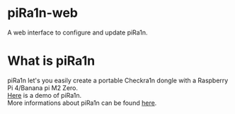 # piRa1n-web
A web interface to configure and update piRa1n.

# What is piRa1n
piRa1n let's you easily create a portable Checkra1n dongle with a Raspberry Pi 4/Banana pi M2 Zero.\
[Here](https://youtu.be/lqGb8SG-VII) is a demo of piRa1n.\
More informations about piRa1n can be found [here](https://github.com/raspberryenvoie/piRa1n).
